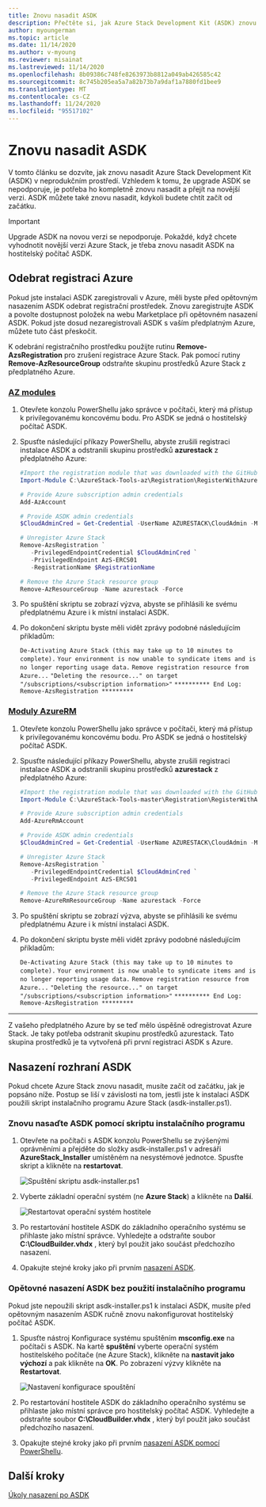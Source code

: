 ```yaml
---
title: Znovu nasadit ASDK
description: Přečtěte si, jak Azure Stack Development Kit (ASDK) znovu nasadit.
author: myoungerman
ms.topic: article
ms.date: 11/14/2020
ms.author: v-myoung
ms.reviewer: misainat
ms.lastreviewed: 11/14/2020
ms.openlocfilehash: 8b09386c748fe8263973b8812a049ab426585c42
ms.sourcegitcommit: 8c745b205ea5a7a82b73b7a9daf1a7880fd1bee9
ms.translationtype: MT
ms.contentlocale: cs-CZ
ms.lasthandoff: 11/24/2020
ms.locfileid: "95517102"
---
```

# <a name="redeploy-the-asdk"></a>Znovu nasadit ASDK
V tomto článku se dozvíte, jak znovu nasadit Azure Stack Development Kit (ASDK) v neprodukčním prostředí. Vzhledem k tomu, že upgrade ASDK se nepodporuje, je potřeba ho kompletně znovu nasadit a přejít na novější verzi. ASDK můžete také znovu nasadit, kdykoli budete chtít začít od začátku.

> [!IMPORTANT]
> Upgrade ASDK na novou verzi se nepodporuje. Pokaždé, když chcete vyhodnotit novější verzi Azure Stack, je třeba znovu nasadit ASDK na hostitelský počítač ASDK.

## <a name="remove-azure-registration"></a>Odebrat registraci Azure 
Pokud jste instalaci ASDK zaregistrovali v Azure, měli byste před opětovným nasazením ASDK odebrat registrační prostředek. Znovu zaregistrujte ASDK a povolte dostupnost položek na webu Marketplace při opětovném nasazení ASDK. Pokud jste dosud nezaregistrovali ASDK s vaším předplatným Azure, můžete tuto část přeskočit.

K odebrání registračního prostředku použijte rutinu **Remove-AzsRegistration** pro zrušení registrace Azure Stack. Pak pomocí rutiny **Remove-AzResourceGroup** odstraňte skupinu prostředků Azure Stack z předplatného Azure.

### <a name="az-modules"></a>[AZ modules](#tab/az)

1. Otevřete konzolu PowerShellu jako správce v počítači, který má přístup k privilegovanému koncovému bodu. Pro ASDK se jedná o hostitelský počítač ASDK.

2. Spusťte následující příkazy PowerShellu, abyste zrušili registraci instalace ASDK a odstranili skupinu prostředků **azurestack** z předplatného Azure:

   ```powershell    
   #Import the registration module that was downloaded with the GitHub tools
   Import-Module C:\AzureStack-Tools-az\Registration\RegisterWithAzure.psm1

   # Provide Azure subscription admin credentials
   Add-AzAccount

   # Provide ASDK admin credentials
   $CloudAdminCred = Get-Credential -UserName AZURESTACK\CloudAdmin -Message "Enter the cloud domain credentials to access the privileged endpoint"

   # Unregister Azure Stack
   Remove-AzsRegistration `
      -PrivilegedEndpointCredential $CloudAdminCred `
      -PrivilegedEndpoint AzS-ERCS01
      -RegistrationName $RegistrationName

   # Remove the Azure Stack resource group
   Remove-AzResourceGroup -Name azurestack -Force
   ```

3. Po spuštění skriptu se zobrazí výzva, abyste se přihlásili ke svému předplatnému Azure i k místní instalaci ASDK.
4. Po dokončení skriptu byste měli vidět zprávy podobné následujícím příkladům:

    `De-Activating Azure Stack (this may take up to 10 minutes to complete).` `Your environment is now unable to syndicate items and is no longer reporting usage data.`
    `Remove registration resource from Azure...`
    `"Deleting the resource..." on target "/subscriptions/<subscription information>"`
    `********** End Log: Remove-AzsRegistration *********`

### <a name="azurerm-modules"></a>[Moduly AzureRM](#tab/azurerm)

1. Otevřete konzolu PowerShellu jako správce v počítači, který má přístup k privilegovanému koncovému bodu. Pro ASDK se jedná o hostitelský počítač ASDK.

2. Spusťte následující příkazy PowerShellu, abyste zrušili registraci instalace ASDK a odstranili skupinu prostředků **azurestack** z předplatného Azure:

   ```powershell    
   #Import the registration module that was downloaded with the GitHub tools
   Import-Module C:\AzureStack-Tools-master\Registration\RegisterWithAzure.psm1

   # Provide Azure subscription admin credentials
   Add-AzureRmAccount

   # Provide ASDK admin credentials
   $CloudAdminCred = Get-Credential -UserName AZURESTACK\CloudAdmin -Message "Enter the cloud domain credentials to access the privileged endpoint"

   # Unregister Azure Stack
   Remove-AzsRegistration `
      -PrivilegedEndpointCredential $CloudAdminCred `
      -PrivilegedEndpoint AzS-ERCS01

   # Remove the Azure Stack resource group
   Remove-AzureRmResourceGroup -Name azurestack -Force
   ```

3. Po spuštění skriptu se zobrazí výzva, abyste se přihlásili ke svému předplatnému Azure i k místní instalaci ASDK.
4. Po dokončení skriptu byste měli vidět zprávy podobné následujícím příkladům:

    `De-Activating Azure Stack (this may take up to 10 minutes to complete).` `Your environment is now unable to syndicate items and is no longer reporting usage data.`
    `Remove registration resource from Azure...`
    `"Deleting the resource..." on target "/subscriptions/<subscription information>"`
    `********** End Log: Remove-AzsRegistration *********`

---

Z vašeho předplatného Azure by se teď mělo úspěšně odregistrovat Azure Stack. Je taky potřeba odstranit skupinu prostředků azurestack. Tato skupina prostředků je ta vytvořená při první registraci ASDK s Azure.

## <a name="deploy-the-asdk"></a>Nasazení rozhraní ASDK
Pokud chcete Azure Stack znovu nasadit, musíte začít od začátku, jak je popsáno níže. Postup se liší v závislosti na tom, jestli jste k instalaci ASDK použili skript instalačního programu Azure Stack (asdk-installer.ps1).

### <a name="redeploy-the-asdk-using-the-installer-script"></a>Znovu nasaďte ASDK pomocí skriptu instalačního programu
1. Otevřete na počítači s ASDK konzolu PowerShellu se zvýšenými oprávněními a přejděte do složky asdk-installer.ps1 v adresáři **AzureStack_Installer** umístěném na nesystémové jednotce. Spusťte skript a klikněte na **restartovat**.

   ![Spuštění skriptu asdk-installer.ps1](media/asdk-redeploy/1.png)

2. Vyberte základní operační systém (ne **Azure Stack**) a klikněte na **Další**.

   ![Restartovat operační systém hostitele](media/asdk-redeploy/2.png)

3. Po restartování hostitele ASDK do základního operačního systému se přihlaste jako místní správce. Vyhledejte a odstraňte soubor **C:\CloudBuilder.vhdx** , který byl použit jako součást předchozího nasazení.

4. Opakujte stejné kroky jako při prvním [nasazení ASDK](asdk-install.md).

### <a name="redeploy-the-asdk-without-using-the-installer"></a>Opětovné nasazení ASDK bez použití instalačního programu
Pokud jste nepoužili skript asdk-installer.ps1 k instalaci ASDK, musíte před opětovným nasazením ASDK ručně znovu nakonfigurovat hostitelský počítač ASDK.

1. Spusťte nástroj Konfigurace systému spuštěním **msconfig.exe** na počítači s ASDK. Na kartě **spuštění** vyberte operační systém hostitelského počítače (ne Azure Stack), klikněte na **nastavit jako výchozí** a pak klikněte na **OK**. Po zobrazení výzvy klikněte na **Restartovat**.

      ![Nastavení konfigurace spouštění](media/asdk-redeploy/4.png)

2. Po restartování hostitele ASDK do základního operačního systému se přihlaste jako místní správce pro hostitelský počítač ASDK. Vyhledejte a odstraňte soubor **C:\CloudBuilder.vhdx** , který byl použit jako součást předchozího nasazení.

3. Opakujte stejné kroky jako při prvním [nasazení ASDK pomocí PowerShellu](asdk-deploy-powershell.md).


## <a name="next-steps"></a>Další kroky
[Úkoly nasazení po ASDK](asdk-post-deploy.md)




